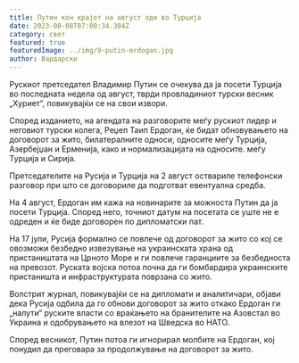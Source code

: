 ```yaml
---
title: Путин кон крајот на август оди во Турција
date: 2023-08-08T07:00:34.384Z
category: свет
featured: true
featuredImage: ../img/9-putin-erdogan.jpg
author: Вардарски
---
```

Рускиот претседател Владимир Путин се очекува да ја посети Турција во последната недела од август, тврди провладиниот турски весник „Хуриет“, повикувајќи се на свои извори.

Според изданието, на агендата на разговорите меѓу рускиот лидер и неговиот турски колега, Реџеп Таип Ердоган, ќе бидат обновувањето на договорот за жито, билатералните односи, односите меѓу Турција, Азербејџан и Ерменија, како и нормализацијата на односите. меѓу Турција и Сирија.

Претседателите на Русија и Турција на 2 август оствариле телефонски разговор при што се договориле да подготват евентуална средба.

На 4 август, Ердоган им кажа на новинарите за можноста Путин да ја посети Турција. Според него, точниот датум на посетата се уште не е одреден и ќе биде договорен по дипломатски пат.

На 17 јули, Русија формално се повлече од договорот за жито со кој се овозможи безбедно извезување на украинската храна од пристаништата на Црното Море и ги повлече гаранциите за безбедноста на превозот. Руската војска потоа почна да ги бомбардира украинските пристаништа и инфраструктурата поврзана со жито.

Волстрит журнал, повикувајќи се на дипломати и аналитичари, објави дека Русија одбила да го обнови договорот за жито откако Ердоган ги „налути“ руските власти со враќањето на бранителите на Азовстал во Украина и одобрувањето на влезот на Шведска во НАТО.

Според весникот, Путин потоа ги игнорирал молбите на Ердоган, кој понудил да преговара за продолжување на договорот за жито.